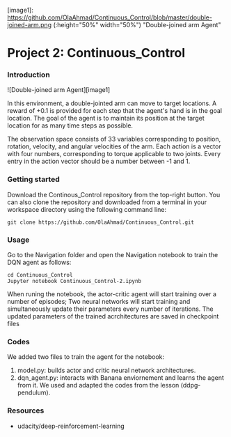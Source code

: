 
[//]: # (Image References)

[image1]: https://github.com/OlaAhmad/Continuous_Control/blob/master/double-joined-arm.png (:height="50%" width="50%") "Double-joined arm Agent"

# Project 2: Continuous_Control

### Introduction

![Double-joined arm Agent][image1]

In this environment, a double-jointed arm can move to target locations. A reward of +0.1 is provided for each step that the agent's hand is in the goal location. The goal of the agent is to maintain its position at the target location for as many time steps as possible.

The observation space consists of 33 variables corresponding to position, rotation, velocity, and angular velocities of the arm. Each action is a vector with four numbers, corresponding to torque applicable to two joints. Every entry in the action vector should be a number between -1 and 1.

### Getting started

Download the Continous_Control repository from the top-right button. You can also clone the repository and downloaded from a terminal in your workspace directory using the following command line:
    
    git clone https://github.com/OlaAhmad/Continuous_Control.git
        
### Usage

Go to the Navigation folder and open the Navigation notebook to train the DQN agent as follows:

    cd Continuous_Control
    Jupyter notebook Continuous_Control-2.ipynb

When runing the notebook, the actor-critic agent will start training over a number of episodes; Two neural networks will start training and simultaneously update their parameters every number of iterations. The updated parameters of the trained acrchitectures are saved in checkpoint files

### Codes

We added two files to train the agent for the notebook: 
1. model.py: builds actor and critic neural network architectures. 
2. dqn_agent.py: interacts with Banana enviornement and learns the agent from it.
We used and adapted the codes from the lesson (ddpg-pendulum).

### Resources

* udacity/deep-reinforcement-learning

